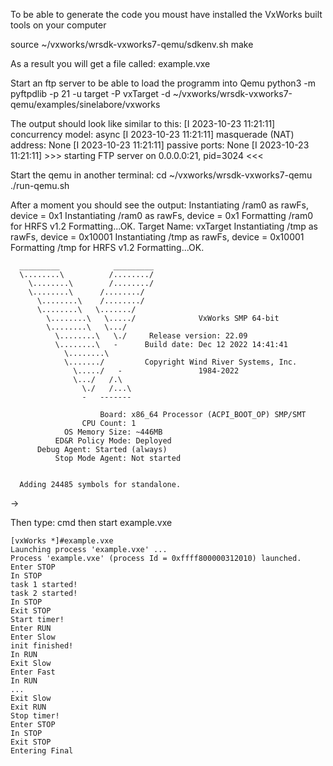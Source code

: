 To be able to generate the code you moust have installed the VxWorks built tools on your computer

source ~/vxworks/wrsdk-vxworks7-qemu/sdkenv.sh
make

As a result you will get a file called: example.vxe

Start an ftp server to be able to load the programm into Qemu
python3 -m pyftpdlib -p 21 -u target -P vxTarget -d ~/vxworks/wrsdk-vxworks7-qemu/examples/sinelabore/vxworks

The output should look like similar to this:
    [I 2023-10-23 11:21:11] concurrency model: async
    [I 2023-10-23 11:21:11] masquerade (NAT) address: None
    [I 2023-10-23 11:21:11] passive ports: None
    [I 2023-10-23 11:21:11] >>> starting FTP server on 0.0.0.0:21, pid=3024 <<<

Start the qemu in another terminal:
    cd ~/vxworks/wrsdk-vxworks7-qemu
    ./run-qemu.sh

After a moment you should see the output:
      Instantiating /ram0 as rawFs, device = 0x1
      Instantiating /ram0 as rawFs,  device = 0x1
      Formatting /ram0 for HRFS v1.2
      Formatting...OK.
      Target Name: vxTarget 
      Instantiating /tmp as rawFs, device = 0x10001
      Instantiating /tmp as rawFs,  device = 0x10001
      Formatting /tmp for HRFS v1.2
      Formatting...OK.
 
      _________            _________
      \........\          /......../
        \........\        /......../
        \........\      /......../
          \........\    /......../
          \........\   \......./
            \........\   \...../              VxWorks SMP 64-bit
            \........\   \.../
              \........\   \./     Release version: 22.09
              \........\   -      Build date: Dec 12 2022 14:41:41
                \........\
                \......./         Copyright Wind River Systems, Inc.
                  \...../   -                 1984-2022
                  \.../   /.\
                    \./   /...\
                    -   -------

                        Board: x86_64 Processor (ACPI_BOOT_OP) SMP/SMT
                    CPU Count: 1
                OS Memory Size: ~446MB
              ED&R Policy Mode: Deployed
          Debug Agent: Started (always)
              Stop Mode Agent: Not started


      Adding 24485 symbols for standalone.

->

Then type: cmd
then start example.vxe

    [vxWorks *]#example.vxe
    Launching process 'example.vxe' ...
    Process 'example.vxe' (process Id = 0xffff800000312010) launched.
    Enter STOP
    In STOP
    task 1 started!
    task 2 started!
    In STOP
    Exit STOP
    Start timer!
    Enter RUN
    Enter Slow
    init finished!
    In RUN
    Exit Slow
    Enter Fast
    In RUN
    ...
    Exit Slow
    Exit RUN
    Stop timer!
    Enter STOP
    In STOP
    Exit STOP
    Entering Final